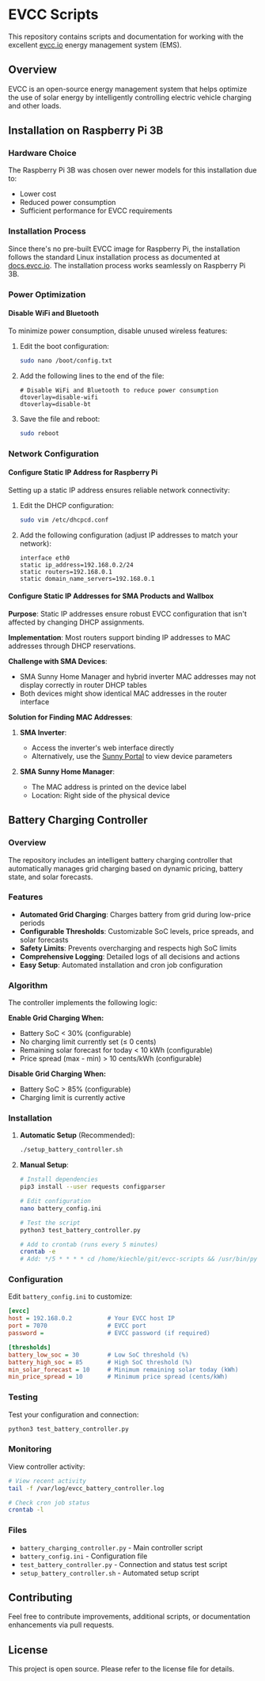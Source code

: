 # EVCC Scripts

This repository contains scripts and documentation for working with the excellent [evcc.io](https://evcc.io) energy management system (EMS).

## Overview

EVCC is an open-source energy management system that helps optimize the use of solar energy by intelligently controlling electric vehicle charging and other loads.

## Installation on Raspberry Pi 3B

### Hardware Choice

The Raspberry Pi 3B was chosen over newer models for this installation due to:
- Lower cost
- Reduced power consumption
- Sufficient performance for EVCC requirements

### Installation Process

Since there's no pre-built EVCC image for Raspberry Pi, the installation follows the standard Linux installation process as documented at [docs.evcc.io](https://docs.evcc.io/docs/installation/linux). The installation process works seamlessly on Raspberry Pi 3B.

### Power Optimization

#### Disable WiFi and Bluetooth

To minimize power consumption, disable unused wireless features:

1. Edit the boot configuration:
   ```bash
   sudo nano /boot/config.txt
   ```

2. Add the following lines to the end of the file:
   ```
   # Disable WiFi and Bluetooth to reduce power consumption
   dtoverlay=disable-wifi
   dtoverlay=disable-bt
   ```

3. Save the file and reboot:
   ```bash
   sudo reboot
   ```

### Network Configuration

#### Configure Static IP Address for Raspberry Pi

Setting up a static IP address ensures reliable network connectivity:

1. Edit the DHCP configuration:
   ```bash
   sudo vim /etc/dhcpcd.conf
   ```

2. Add the following configuration (adjust IP addresses to match your network):
   ```
   interface eth0
   static ip_address=192.168.0.2/24
   static routers=192.168.0.1
   static domain_name_servers=192.168.0.1
   ```

#### Configure Static IP Addresses for SMA Products and Wallbox

**Purpose**: Static IP addresses ensure robust EVCC configuration that isn't affected by changing DHCP assignments.

**Implementation**: Most routers support binding IP addresses to MAC addresses through DHCP reservations.

**Challenge with SMA Devices**: 
- SMA Sunny Home Manager and hybrid inverter MAC addresses may not display correctly in router DHCP tables
- Both devices might show identical MAC addresses in the router interface

**Solution for Finding MAC Addresses**:

1. **SMA Inverter**: 
   - Access the inverter's web interface directly
   - Alternatively, use the [Sunny Portal](https://ennexos.sunnyportal.com/) to view device parameters

2. **SMA Sunny Home Manager**: 
   - The MAC address is printed on the device label
   - Location: Right side of the physical device

## Battery Charging Controller

### Overview

The repository includes an intelligent battery charging controller that automatically manages grid charging based on dynamic pricing, battery state, and solar forecasts.

### Features

- **Automated Grid Charging**: Charges battery from grid during low-price periods
- **Configurable Thresholds**: Customizable SoC levels, price spreads, and solar forecasts
- **Safety Limits**: Prevents overcharging and respects high SoC limits
- **Comprehensive Logging**: Detailed logs of all decisions and actions
- **Easy Setup**: Automated installation and cron job configuration

### Algorithm

The controller implements the following logic:

**Enable Grid Charging When:**
- Battery SoC < 30% (configurable)
- No charging limit currently set (≤ 0 cents)
- Remaining solar forecast for today < 10 kWh (configurable)
- Price spread (max - min) > 10 cents/kWh (configurable)

**Disable Grid Charging When:**
- Battery SoC > 85% (configurable)
- Charging limit is currently active

### Installation

1. **Automatic Setup** (Recommended):
   ```bash
   ./setup_battery_controller.sh
   ```

2. **Manual Setup**:
   ```bash
   # Install dependencies
   pip3 install --user requests configparser
   
   # Edit configuration
   nano battery_config.ini
   
   # Test the script
   python3 test_battery_controller.py
   
   # Add to crontab (runs every 5 minutes)
   crontab -e
   # Add: */5 * * * * cd /home/kiechle/git/evcc-scripts && /usr/bin/python3 battery_charging_controller.py >> /var/log/evcc_battery_controller.log 2>&1
   ```

### Configuration

Edit `battery_config.ini` to customize:

```ini
[evcc]
host = 192.168.0.2          # Your EVCC host IP
port = 7070                 # EVCC port
password =                  # EVCC password (if required)

[thresholds]
battery_low_soc = 30        # Low SoC threshold (%)
battery_high_soc = 85       # High SoC threshold (%)
min_solar_forecast = 10     # Minimum remaining solar today (kWh)
min_price_spread = 10       # Minimum price spread (cents/kWh)
```

### Testing

Test your configuration and connection:

```bash
python3 test_battery_controller.py
```

### Monitoring

View controller activity:

```bash
# View recent activity
tail -f /var/log/evcc_battery_controller.log

# Check cron job status
crontab -l
```

### Files

- `battery_charging_controller.py` - Main controller script
- `battery_config.ini` - Configuration file
- `test_battery_controller.py` - Connection and status test script
- `setup_battery_controller.sh` - Automated setup script

## Contributing

Feel free to contribute improvements, additional scripts, or documentation enhancements via pull requests.

## License

This project is open source. Please refer to the license file for details.


